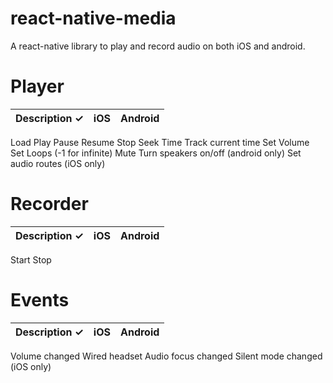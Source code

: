 # react-native-media
A react-native library to play and record audio on both iOS and android.

# Player

Description ✓ | iOS | Android
---|---|---
Load
Play
Pause
Resume
Stop
Seek Time
Track current time
Set Volume
Set Loops (-1 for infinite)
Mute
Turn speakers on/off (android only)
Set audio routes (iOS only)

# Recorder
Description ✓ | iOS | Android
---|---|---
Start
Stop


# Events
Description ✓ | iOS | Android
---|---|---
Volume changed
Wired headset
Audio focus changed
Silent mode changed (iOS only)
